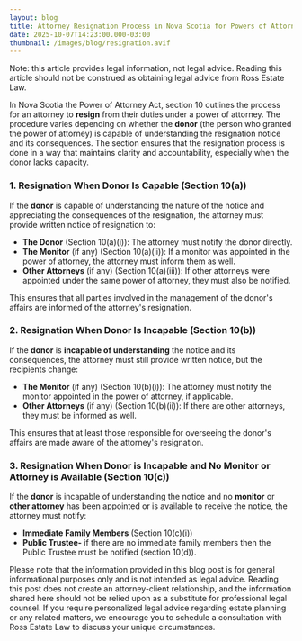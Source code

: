 ```yaml
---
layout: blog
title: Attorney Resignation Process in Nova Scotia for Powers of Attorney
date: 2025-10-07T14:23:00.000-03:00
thumbnail: /images/blog/resignation.avif
---
```

Note: this article provides legal information, not legal advice. Reading this article should not be construed as obtaining legal advice from Ross Estate Law.

In Nova Scotia the Power of Attorney Act, section 10 outlines the process for an attorney to **resign** from their duties under a power of attorney. The procedure varies depending on whether the **donor** (the person who granted the power of attorney) is capable of understanding the resignation notice and its consequences. The section ensures that the resignation process is done in a way that maintains clarity and accountability, especially when the donor lacks capacity.

### **1. Resignation When Donor Is Capable (Section 10(a))**

If the **donor** is capable of understanding the nature of the notice and appreciating the consequences of the resignation, the attorney must provide written notice of resignation to:

* **The Donor** (Section 10(a)(i)): The attorney must notify the donor directly.
* **The Monitor** (if any) (Section 10(a)(ii)): If a monitor was appointed in the power of attorney, the attorney must inform them as well.
* **Other Attorneys** (if any) (Section 10(a)(iii)): If other attorneys were appointed under the same power of attorney, they must also be notified.

This ensures that all parties involved in the management of the donor's affairs are informed of the attorney's resignation.

### **2. Resignation When Donor Is Incapable (Section 10(b))**

If the **donor** is **incapable of understanding** the notice and its consequences, the attorney must still provide written notice, but the recipients change:

* **The Monitor** (if any) (Section 10(b)(i)): The attorney must notify the monitor appointed in the power of attorney, if applicable.
* **Other Attorneys** (if any) (Section 10(b)(ii)): If there are other attorneys, they must be informed as well.

This ensures that at least those responsible for overseeing the donor's affairs are made aware of the attorney's resignation.

### **3. Resignation When Donor is Incapable and No Monitor or Attorney is Available (Section 10(c))**

If the **donor** is incapable of understanding the notice and no **monitor** or **other attorney** has been appointed or is available to receive the notice, the attorney must notify:

* **Immediate Family Members** (Section 10(c)(i)) 
* **Public Trustee-** if there are no immediate family members then the Public Trustee must be notified (section 10(d)).

Please note that the information provided in this blog post is for general informational purposes only and is not intended as legal advice. Reading this post does not create an attorney-client relationship, and the information shared here should not be relied upon as a substitute for professional legal counsel. If you require personalized legal advice regarding estate planning or any related matters, we encourage you to schedule a consultation with Ross Estate Law to discuss your unique circumstances.
